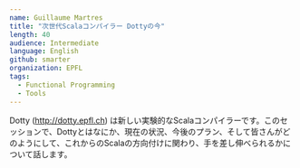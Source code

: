 ```yaml
---
name: Guillaume Martres
title: "次世代Scalaコンパイラー Dottyの今"
length: 40
audience: Intermediate
language: English
github: smarter
organization: EPFL
tags:
  - Functional Programming
  - Tools
---
```

Dotty (http://dotty.epfl.ch) は新しい実験的なScalaコンパイラーです。このセッションで、Dottyとはなにか、現在の状況、今後のプラン、そして皆さんがどのようにして、これからのScalaの方向付けに関わり、手を差し伸べられるかについて話します。

